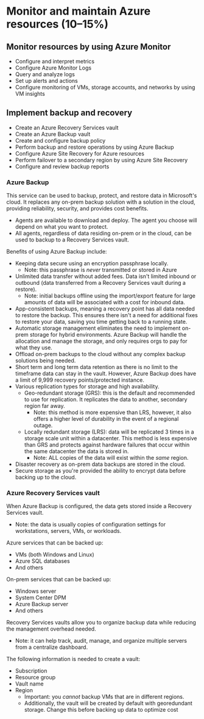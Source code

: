 # Monitor and maintain Azure resources (10–15%)

## Monitor resources by using Azure Monitor

- Configure and interpret metrics
- Configure Azure Monitor Logs
- Query and analyze logs
- Set up alerts and actions
- Configure monitoring of VMs, storage accounts, and networks by using VM insights

## Implement backup and recovery

- Create an Azure Recovery Services vault
- Create an Azure Backup vault
- Create and configure backup policy
- Perform backup and restore operations by using Azure Backup
- Configure Azure Site Recovery for Azure resources
- Perform failover to a secondary region by using Azure Site Recovery
- Configure and review backup reports


### Azure Backup

This service can be used to backup, protect, and restore data in Microsoft's cloud. It replaces any on-prem backup solution with a solution in the cloud, providing reliability, security, and provides cost benefits.
- Agents are available to download and deploy. The agent you choose will depend on what you want to protect.
- All agents, regardless of data residing on-prem or in the cloud, can be used to backup to a Recovery Services vault.

Benefits of using Azure Backup include:
- Keeping data secure using an encryption passphrase locally.
    - Note: this passphrase is *never* transmitted or stored in Azure
- Unlimited data transfer without added fees. Data isn't limited inbound or outbound (data transferred from a Recovery Services vault during a restore).
    - Note: initial backups offline using the import/export feature for large amounts of data will be associated with a cost for inbound data.
- App-consistent backups, meaning a recovery point has all data needed to restore the backup. This ensures there isn't a need for additional fixes to restore your data, saving you time getting back to a running state.
- Automatic storage management eliminates the need to implement on-prem storage for hybrid environments. Azure Backup will handle the allocation and manage the storage, and only requires orgs to pay for what they use.
- Offload on-prem backups to the cloud without any complex backup solutions being needed.
- Short term and long term data retention as there is no limit to the timeframe data can stay in the vault. However, Azure Backup does have a limit of 9,999 recovery points/protected instance.
- Various replication types for storage and high availability.
    - Geo-redundant storage (GRS): this is the default and recommended to use for replication. It replicates the data to another, secondary region far away.
        - Note: this method is more expensive than LRS, however, it also offers a higher level of durability in the event of a regional outage.
    - Locally redundant storage (LRS): data will be replicated 3 times in a storage scale unit within a datacenter. This method is less expensive than GRS and protects against hardware failures that occur within the same datacenter the data is stored in.
        - Note: ALL copies of the data will exist within the *same* region.
- Disaster recovery as on-prem data backups are stored in the cloud.
- Secure storage as you're provided the ability to encrypt data before backing up to the cloud.


### Azure Recovery Services vault

When Azure Backup is configured, the data gets stored inside a Recovery Services vault. 
- Note: the data is usually copies of configuration settings for workstations, servers, VMs, or workloads.

Azure services that can be backed up:
- VMs (both Windows and Linux)
- Azure SQL databases
- And others

On-prem services that can be backed up:
- Windows server
- System Center DPM
- Azure Backup server
- And others

Recovery Services vaults allow you to organize backup data while reducing the management overhead needed.
- Note: it can help track, audit, manage, and organize multiple servers from a centralize dashboard.

The following information is needed to create a vault:
- Subscription
- Resource group
- Vault name
- Region
    - Important: you *cannot* backup VMs that are in different regions.
    - Additionally, the vault will be created by default with georedundant storage. Change this before backing up data to optimize cost


